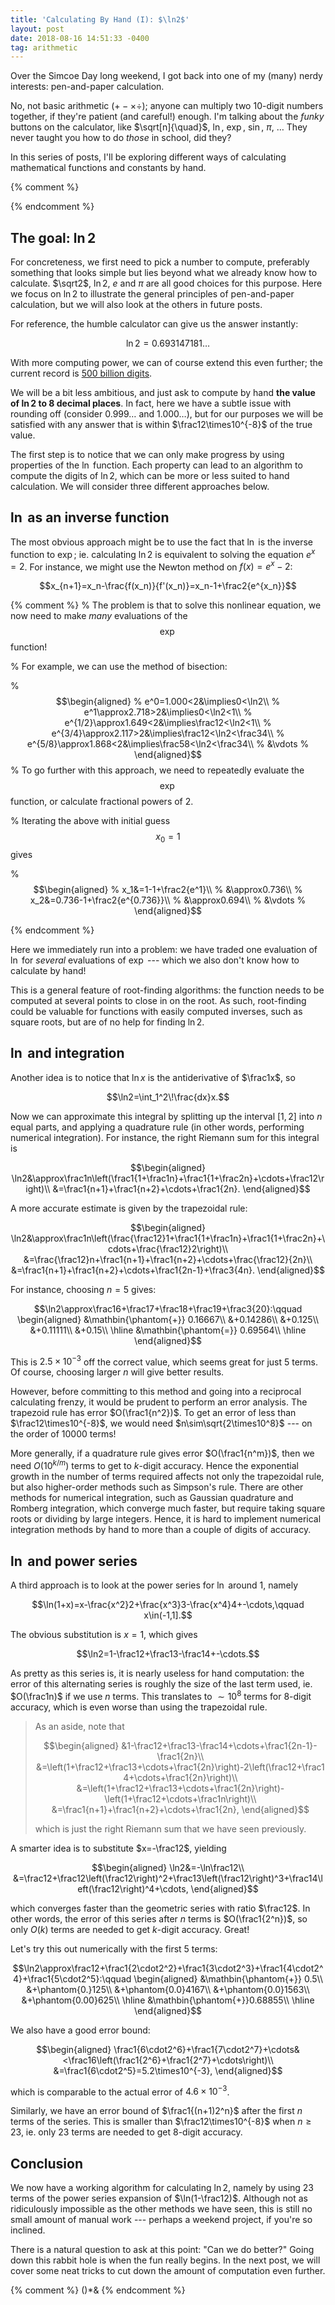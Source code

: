 ```yaml
---
title: 'Calculating By Hand (I): $\ln2$'
layout: post
date: 2018-08-16 14:51:33 -0400
tag: arithmetic
---
```

Over the Simcoe Day long weekend, I got back into one of my (many) nerdy interests: pen-and-paper calculation.

No, not basic arithmetic (${+}{-}{\times}{\div}$); anyone can multiply two 10-digit numbers together, if they're patient (and careful!) enough. I'm talking about the _funky_ buttons on the calculator, like $\sqrt[n]{\quad}$, $\ln$, $\exp$, $\sin$, $\pi$, &hellip; They never taught you how to do _those_ in school, did they?

In this series of posts, I'll be exploring different ways of calculating mathematical functions and constants by hand.

<!--more-->
{% comment %}
<!-- ## Why calculate by hand?

First, some thoughts on why you might want to learn this skill. (This tangentially-related ramble can be safely skipped.)

> I won't pretend that you need this skill in daily life. (Imagine: "Grapes cost $\sqrt{2+\sqrt2}$ dollars per kg at store A but $e^{3/5}$ dollars per kg at store B; which is cheaper?" Or worse: "You find yourself locked in a room with nothing but a pencil, and the passcode for the door is the first 10 decimal digits of $\sin1^\circ$.") Even in a technical setting, a calculator or computer is usually within reach.
>
> However, I feel that as a math major, it's easy to get caught up in the abstract, without really being familiar with basics. Similarly, in computer science, it's easy to throw all the number-crunching to the machine without knowing anything that happens under the hood. I imagine that many math/CS graduates routinely work with Galois extensions of $\bb Q$, or million-variable optimisation problems for neural networks, but can't work out whether $\ln2$ is closer to 0.6 or 0.7; and to me that seems somewhat strange.
>
> In that regard, pen-and-paper calculation of mathematical functions can be seen as some form of "advanced numeracy," the natural next step in the skill progression of counting, doing groceries, and filing taxes.
>
> Then again, the _real_ reason I picked up this skill was because it was _fun_. Isn't it fun to figure out, by yourself, whether $\ln2$ is closer to 0.6 or 0.7?

With that being said, it's time to get down to the math! -->
{% endcomment %}
## The goal: $\ln2$

For concreteness, we first need to pick a number to compute, preferably something that looks simple but lies beyond what we already know how to calculate. $\sqrt2$, $\ln2$, $e$ and $\pi$ are all good choices for this purpose. Here we focus on $\ln2$ to illustrate the general principles of pen-and-paper calculation, but we will also look at the others in future posts.

For reference, the humble calculator can give us the answer instantly:

$$\ln2=0.693147181\ldots$$

With more computing power, we can of course extend this even further; the current record is [500 billion digits](http://www.numberworld.org/digits/Log(2)/).

We will be a bit less ambitious, and just ask to compute by hand __the value of $\ln2$ to 8 decimal places__. In fact, here we have a subtle issue with rounding off (consider $0.999\ldots$ and $1.000\ldots$), but for our purposes we will be satisfied with any answer that is within $\frac12\times10^{-8}$ of the true value.

The first step is to notice that we can only make progress by using properties of the $\ln$ function. Each property can lead to an algorithm to compute the digits of $\ln2$, which can be more or less suited to hand calculation. We will consider three different approaches below.

## $\ln$ as an inverse function

The most obvious approach might be to use the fact that $\ln$ is the inverse function to $\exp$; ie. calculating $\ln2$ is equivalent to solving the equation $e^x=2$. For instance, we might use the Newton method on $f(x)=e^x-2$:

$$x_{n+1}=x_n-\frac{f(x_n)}{f'(x_n)}=x_n-1+\frac2{e^{x_n}}$$

{% comment %}
% The problem is that to solve this nonlinear equation, we now need to make _many_ evaluations of the $$\exp$$ function!

% For example, we can use the method of bisection:

% $$\begin{aligned}
% e^0=1.000<2&\implies0<\ln2\\
% e^1\approx2.718>2&\implies0<\ln2<1\\
% e^{1/2}\approx1.649<2&\implies\frac12<\ln2<1\\
% e^{3/4}\approx2.117>2&\implies\frac12<\ln2<\frac34\\
% e^{5/8}\approx1.868<2&\implies\frac58<\ln2<\frac34\\
% &\vdots
% \end{aligned}$$
% To go further with this approach, we need to repeatedly evaluate the $$\exp$$ function, or calculate fractional powers of 2.


% Iterating the above with initial guess $$x_0=1$$ gives

% $$\begin{aligned}
% x_1&=1-1+\frac2{e^1}\\
% &\approx0.736\\
% x_2&=0.736-1+\frac2{e^{0.736}}\\
% &\approx0.694\\
% &\vdots
% \end{aligned}$$

{% endcomment %}

Here we immediately run into a problem: we have traded one evaluation of $\ln$ for _several_ evaluations of $\exp$ --- which we also don't know how to calculate by hand!

This is a general feature of root-finding algorithms: the function needs to be computed at several points to close in on the root. As such, root-finding could be valuable for functions with easily computed inverses, such as square roots, but are of no help for finding $\ln2$.


## $\ln$ and integration

Another idea is to notice that $\ln x$ is the antiderivative of $\frac1x$, so

$$\ln2=\int_1^2\!\frac{dx}x.$$

Now we can approximate this integral by splitting up the interval $[1,2]$ into $n$ equal parts, and applying a quadrature rule (in other words, performing numerical integration). For instance, the right Riemann sum for this integral is

$$\begin{aligned}
\ln2&\approx\frac1n\left(\frac1{1+\frac1n}+\frac1{1+\frac2n}+\cdots+\frac12\right)\\
&=\frac1{n+1}+\frac1{n+2}+\cdots+\frac1{2n}.
\end{aligned}$$

A more accurate estimate is given by the trapezoidal rule:

$$\begin{aligned}
\ln2&\approx\frac1n\left(\frac{\frac12}1+\frac1{1+\frac1n}+\frac1{1+\frac2n}+\cdots+\frac{\frac12}2\right)\\
&=\frac{\frac12}n+\frac1{n+1}+\frac1{n+2}+\cdots+\frac{\frac12}{2n}\\
&=\frac1{n+1}+\frac1{n+2}+\cdots+\frac1{2n-1}+\frac3{4n}.
\end{aligned}$$

For instance, choosing $n=5$ gives:

$$\ln2\approx\frac16+\frac17+\frac18+\frac19+\frac3{20}:\qquad
\begin{aligned}
&\mathbin{\phantom{+}}
  0.16667\\
&+0.14286\\
&+0.125\\
&+0.11111\\
&+0.15\\
\hline
&\mathbin{\phantom{=}}
0.69564\\
\hline
\end{aligned}$$

This is $2.5\times10^{-3}$ off the correct value, which seems great for just 5 terms. Of course, choosing larger $n$ will give better results.

However, before committing to this method and going into a reciprocal calculating frenzy, it would be prudent to perform an error analysis. The trapezoid rule has error $O(\frac1{n^2})$. To get an error of less than $\frac12\times10^{-8}$, we would need $n\sim\sqrt{2\times10^8}$ --- on the order of 10000 terms!

More generally, if a quadrature rule gives error $O(\frac1{n^m})$, then we need $O(10^{k/m})$ terms to get to $k$-digit accuracy. Hence the exponential growth in the number of terms required affects not only the trapezoidal rule, but also higher-order methods such as Simpson's rule. There are other methods for numerical integration, such as Gaussian quadrature and Romberg integration, which converge much faster, but require taking square roots or dividing by large integers. Hence, it is hard to implement numerical integration methods by hand to more than a couple of digits of accuracy.


## $\ln$ and power series

A third approach is to look at the power series for $\ln$ around 1, namely

$$\ln(1+x)=x-\frac{x^2}2+\frac{x^3}3-\frac{x^4}4+-\cdots,\qquad x\in(-1,1].$$

The obvious substitution is $x=1$, which gives

$$\ln2=1-\frac12+\frac13-\frac14+-\cdots.$$

As pretty as this series is, it is nearly useless for hand computation: the error of this alternating series is roughly the size of the last term used, ie. $O(\frac1n)$ if we use $n$ terms. This translates to $\sim10^8$ terms for 8-digit accuracy, which is even worse than using the trapezoidal rule.

> As an aside, note that
>
> $$\begin{aligned}
&1-\frac12+\frac13-\frac14+\cdots+\frac1{2n-1}-\frac1{2n}\\
&=\left(1+\frac12+\frac13+\cdots+\frac1{2n}\right)-2\left(\frac12+\frac14+\cdots+\frac1{2n}\right)\\
&=\left(1+\frac12+\frac13+\cdots+\frac1{2n}\right)-\left(1+\frac12+\cdots+\frac1n\right)\\
&=\frac1{n+1}+\frac1{n+2}+\cdots+\frac1{2n},
\end{aligned}$$
>
> which is just the right Riemann sum that we have seen previously.

A smarter idea is to substitute $x=-\frac12$, yielding

$$\begin{aligned}
\ln2&=-\ln\frac12\\
&=\frac12+\frac12\left(\frac12\right)^2+\frac13\left(\frac12\right)^3+\frac14\left(\frac12\right)^4+\cdots,
\end{aligned}$$

which converges faster than the geometric series with ratio $\frac12$. In other words, the error of this series after $n$ terms is $O(\frac1{2^n})$, so only $O(k)$ terms are needed to get $k$-digit accuracy. Great!

Let's try this out numerically with the first 5 terms:

$$\ln2\approx\frac12+\frac1{2\cdot2^2}+\frac1{3\cdot2^3}+\frac1{4\cdot2^4}+\frac1{5\cdot2^5}:\qquad
\begin{aligned}
&\mathbin{\phantom{+}}
0.5\\
&+\phantom{0.}125\\
&+\phantom{0.0}4167\\
&+\phantom{0.0}1563\\
&+\phantom{0.00}625\\
\hline
&\mathbin{\phantom{+}}0.68855\\
\hline
\end{aligned}$$

We also have a good error bound:

$$\begin{aligned}
\frac1{6\cdot2^6}+\frac1{7\cdot2^7}+\cdots&<\frac16\left(\frac1{2^6}+\frac1{2^7}+\cdots\right)\\
&=\frac1{6\cdot2^5}=5.2\times10^{-3},
\end{aligned}$$

which is comparable to the actual error of $4.6\times10^{-3}$.

Similarly, we have an error bound of $\frac1{(n+1)2^n}$ after the first $n$ terms of the series. This is smaller than $\frac12\times10^{-8}$ when $n\geq23$, ie. only 23 terms are needed to get 8-digit accuracy.

## Conclusion

We now have a working algorithm for calculating $\ln2$, namely by using 23 terms of the power series expansion of $\ln(1-\frac12)$. Although not as ridiculously impossible as the other methods we have seen, this is still no small amount of manual work --- perhaps a weekend project, if you're so inclined.

There is a natural question to ask at this point: "Can we do better?" Going down this rabbit hole is when the fun really begins. In the next post, we will cover some neat tricks to cut down the amount of computation even further.

{% comment %}
()*&
{% endcomment %}
